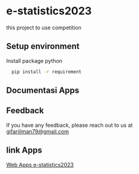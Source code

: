 
# e-statistics2023

this project to use competition
## Setup environment

Install package python

```bash
  pip install -r requirement

```
    

## Documentasi Apps

## Feedback

If you have any feedback, please reach out to us at gifariilman79@gmail.com


## link Apps

[Web Apps e-statistics2023](https://e-statistics2023.streamlit.app/)
